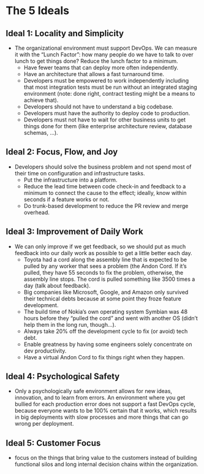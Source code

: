 # The 5 Ideals

## Ideal 1: Locality and Simplicity

- The organizational environment must support DevOps. We can measure it with the “Lunch Factor”: how many people do we have to talk to over lunch to get things done? Reduce the lunch factor to a minimum.
  - Have fewer teams that can deploy more often independently.
  - Have an architecture that allows a fast turnaround time.
  - Developers must be empowered to work independently including that most integration tests must be run without an integrated staging environment (note: done right, contract testing might be a means to achieve that).
  - Developers should not have to understand a big codebase.
  - Developers must have the authority to deploy code to production.
  - Developers must not have to wait for other business units to get things done for them (like enterprise architecture review, database schemas, …).

## Ideal 2: Focus, Flow, and Joy

- Developers should solve the business problem and not spend most of their time on configuration and infrastructure tasks.
  - Put the infrastructure into a platform.
  - Reduce the lead time between code check-in and feedback to a minimum to connect the cause to the effect; ideally, know within seconds if a feature works or not.
  - Do trunk-based development to reduce the PR review and merge overhead.

## Ideal 3: Improvement of Daily Work

- We can only improve if we get feedback, so we should put as much feedback into our daily work as possible to get a little better each day.
  - Toyota had a cord along the assembly line that is expected to be pulled by any worker that sees a problem (the Andon Cord. If it’s pulled, they have 55 seconds to fix the problem, otherwise, the assembly line stops. The cord is pulled something like 3500 times a day (talk about feedback).
  - Big companies like Microsoft, Google, and Amazon only survived their technical debts because at some point they froze feature development.
  - The build time of Nokia’s own operating system Symbian was 48 hours before they “pulled the cord” and went with another OS (didn’t help them in the long run, though…).
  - Always take 20% off the development cycle to fix (or avoid) tech debt.
  - Enable greatness by having some engineers solely concentrate on dev productivity.
  - Have a virtual Andon Cord to fix things right when they happen.

## Ideal 4: Psychological Safety

- Only a psychologically safe environment allows for new ideas, innovation, and to learn from errors. An environment where you get bullied for each production error does not support a fast DevOps cycle, because everyone wants to be 100% certain that it works, which results in big deployments with slow processes and more things that can go wrong per deployment.

## Ideal 5: Customer Focus

- focus on the things that bring value to the customers instead of building functional silos and long internal decision chains within the organization.

